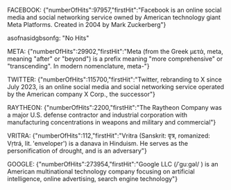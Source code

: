 FACEBOOK:
{"numberOfHits":97957,"firstHit":"Facebook is an online social media and social networking service owned by American technology giant Meta Platforms. Created in 2004 by Mark Zuckerberg"}

asofnasidgbsonfg:
"No Hits"

META:
{"numberOfHits":29902,"firstHit":"Meta (from the Greek μετά, meta, meaning &quot;after&quot; or &quot;beyond&quot;) is a prefix meaning &quot;more comprehensive&quot; or &quot;transcending&quot;. In modern nomenclature, meta-"}

TWITTER:
{"numberOfHits":115700,"firstHit":"Twitter, rebranding to X since July 2023, is an online social media and social networking service operated by the American company X Corp., the successor"}

RAYTHEON:
{"numberOfHits":2200,"firstHit":"The Raytheon Company was a major U.S. defense contractor and industrial corporation with manufacturing concentrations in weapons and military and commercial"}

VRITRA:
{"numberOfHits":112,"firstHit":"Vritra (Sanskrit: वृत्र, romanized: Vṛtrá, lit. 'enveloper') is a danava in Hinduism. He serves as the personification of drought, and is an adversary"}

GOOGLE:
{"numberOfHits":273954,"firstHit":"Google LLC (/ˈɡuːɡəl/ ) is an American multinational technology company focusing on artificial intelligence, online advertising, search engine technology"}
